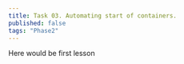 ```yaml
---
title: Task 03. Automating start of containers.
published: false
tags: "Phase2"
---
```


Here would be first lesson
